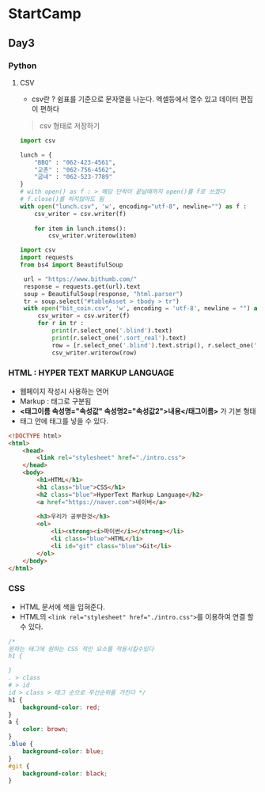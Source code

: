 # StartCamp

## Day3

### Python

1. CSV 

   - csv란 ? 쉼표를 기준으로 문자열을 나눈다. 엑셀등에서 열수 있고 데이터 편집이 편하다

   > csv 형태로 저장하기

   ```python
   import csv
   
   lunch = {
       "BBQ" : "062-423-4561",
       "교촌" : "062-756-4562",
       "굽네" : "062-523-7789"
   }
   # with open() as f : > 해당 단락이 끝날때까지 open()를 f로 쓰겠다
   # f.close()를 하지않아도 됨 
   with open("lunch.csv", 'w', encoding="utf-8", newline="") as f :
       csv_writer = csv.writer(f)
       
       for item in lunch.items():
           csv_writer.writerow(item)
   ```

   

   ```python
   import csv
   import requests
   from bs4 import BeautifulSoup
   
    url = "https://www.bithumb.com/"
    response = requests.get(url).text
    soup = BeautifulSoup(response, "html.parser")
    tr = soup.select("#tableAsset > tbody > tr")
    with open("bit_coin.csv", 'w', encoding = 'utf-8', newline = "") as f:
        csv_writer = csv.writer(f)
        for r in tr :
            print(r.select_one('.blind').text)
            print(r.select_one('.sort_real').text)
            row = [r.select_one('.blind').text.strip(), r.select_one('.sort_real').text]
            csv_writer.writerow(row)
   ```



### HTML : HYPER TEXT MARKUP LANGUAGE

- 웹페이지 작성시 사용하는 언어
- Markup : 태그로 구분됨
- **<태그이름 속성명="속성값" 속성명2="속성값2">내용</태그이름>** 가 기본 형태
- 태그 안에 태그를 넣을 수 있다.

```html
<!DOCTYPE html>
<html>
    <head>
        <link rel="stylesheet" href="./intro.css">
    </head>
    <body>        
        <h1>HTML</h1>
        <h1 class="blue">CSS</h1>
        <h2 class="blue">HyperText Markup Language</h2>
        <a href="https://naver.com">네이버</a>
        
        <h3>우리가 공부한것</h3>
        <ol>
            <li><strong><i>파이썬</i></strong></li>
            <li class="blue">HTML</li>
            <li id="git" class="blue">Git</li>
        </ol>
    </body>
</html>
```

### CSS

- HTML 문서에 색을 입혀준다.
- HTML의 `<link rel="stylesheet" href="./intro.css">`를 이용하여 연결 할 수 있다.

```css
/* 
원하는 태그에 원하는 CSS 적인 요소를 적용시킬수있다
h1 {

}
. > class
# > id
id > class > 태그 순으로 우선순위를 가진다 */
h1 {
    background-color: red;
}   
a {
    color: brown;
}
.blue {
    background-color: blue;
}
#git {
    background-color: black;
}
```



